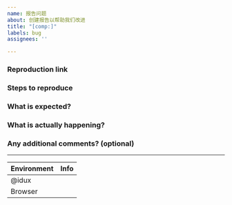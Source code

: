 ```yaml
---
name: 报告问题
about: 创建报告以帮助我们改进
title: "[comp:]"
labels: bug
assignees: ''

---
```


<!-- generated by idux-issue-helper:zh. DO NOT REMOVE -->
### Reproduction link
<!-- 重现链接 -->

### Steps to reproduce
<!-- 重现步骤 -->
<!-- 简洁清晰的重现步骤能够帮助我们更迅速地定位问题所在。支持使用 Markdown 来格式化列表或是代码片段。 -->

### What is expected?
<!-- 期望的结果是什么？ -->

### What is actually happening?
<!-- 实际的结果是什么？ -->

### Any additional comments? (optional)
<!-- 补充说明（可选） -->

---
| Environment | Info |
|---|---|
| @idux |     |
| Browser |     |
<!-- 环境信息 -->
